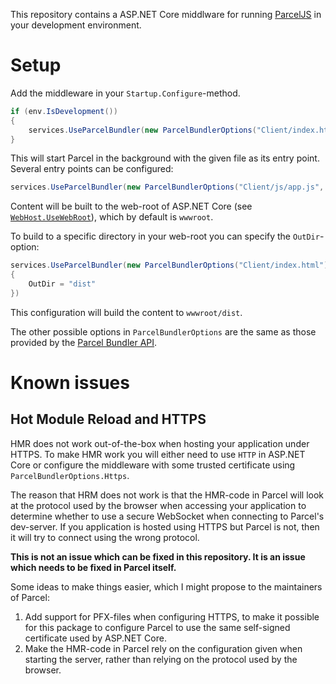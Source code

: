 This repository contains a ASP.NET Core middlware for running [ParcelJS](https://parceljs.org) in your development environment.

# Setup

Add the middleware in your `Startup.Configure`-method.

```csharp
if (env.IsDevelopment())
{
    services.UseParcelBundler(new ParcelBundlerOptions("Client/index.html"));
}
```

This will start Parcel in the background with the given file as its entry point. Several entry points can be configured:

```csharp
services.UseParcelBundler(new ParcelBundlerOptions("Client/js/app.js", "Client/css/app.scss"));
```

Content will be built to the web-root of ASP.NET Core (see [`WebHost.UseWebRoot`](https://docs.microsoft.com/en-us/aspnet/core/fundamentals/host/web-host?view=aspnetcore-2.1#web-root)), which by default is `wwwroot`.

To build to a specific directory in your web-root you can specify the `OutDir`-option:

```csharp
services.UseParcelBundler(new ParcelBundlerOptions("Client/index.html")
{
    OutDir = "dist"
})
```

This configuration will build the content to `wwwroot/dist`.

The other possible options in `ParcelBundlerOptions` are the same as those provided by the [Parcel Bundler API](https://parceljs.org/api.html#bundler).

# Known issues

## Hot Module Reload and HTTPS

HMR does not work out-of-the-box when hosting your application under HTTPS. To make 
HMR work you will either need to use `HTTP` in ASP.NET Core or configure the middleware 
with some trusted certificate using `ParcelBundlerOptions.Https`.

The reason that HRM does not work is that the HMR-code in Parcel will look at the protocol
used by the browser when accessing your application to determine whether to use a secure
WebSocket when connecting to Parcel's dev-server. If you application is hosted using HTTPS
but Parcel is not, then it will try to connect using the wrong protocol.

**This is not an issue which can be fixed in this repository. It is an issue which needs to be
fixed in Parcel itself.**

Some ideas to make things easier, which I might propose to the maintainers of Parcel:

1) Add support for PFX-files when configuring HTTPS, to make it possible for this package
   to configure Parcel to use the same self-signed certificate used by ASP.NET Core.
2) Make the HMR-code in Parcel rely on the configuration given when starting the server,
   rather than relying on the protocol used by the browser.

